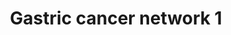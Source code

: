 ---
annotations:
- id: PW:0000086
  parent: regulatory pathway
  type: Pathway Ontology
  value: cell cycle pathway, mitotic
- id: DOID:3717
  parent: disease of cellular proliferation
  type: Disease Ontology
  value: gastric adenocarcinoma
- id: DOID:10534
  parent: disease of cellular proliferation
  type: Disease Ontology
  value: stomach cancer
- id: PW:0000605
  parent: disease pathway
  type: Pathway Ontology
  value: cancer pathway
authors:
- Khanspers
- MaintBot
- Mkutmon
- Zari
- AlexanderPico
- Egonw
- Fehrhart
- Eweitz
citedin:
- link: PMC8405074
- link: PMC7470419
- link: PMC6993862
- link: PMC5372268
description: Network generated by mapping candidate oncogenes and tumor suppressor
  genes identified by integrated analysis of expression array and aCGH data. Networks
  generated by Ingenuity Pathway Analysis.  Proteins on this pathway have targeted
  assays available via the [https://assays.cancer.gov/available_assays?wp_id=WP2361
  CPTAC Assay Portal]
last-edited: 2021-05-22
ndex: 933dbfda-8b64-11eb-9e72-0ac135e8bacf
organisms:
- Homo sapiens
redirect_from:
- /index.php/Pathway:WP2361
- /instance/WP2361
revision: null
schema-jsonld:
- '@context': https://schema.org/
  '@id': https://wikipathways.github.io/pathways/WP2361.html
  '@type': Dataset
  creator:
    '@type': Organization
    name: WikiPathways
  description: Network generated by mapping candidate oncogenes and tumor suppressor
    genes identified by integrated analysis of expression array and aCGH data. Networks
    generated by Ingenuity Pathway Analysis.  Proteins on this pathway have targeted
    assays available via the [https://assays.cancer.gov/available_assays?wp_id=WP2361
    CPTAC Assay Portal]
  keywords:
  - ACTL6A
  - APC
  - AURKA
  - C21ORF33
  - CENPF
  - CEP192
  - Cyclin A
  - E2F7
  - E2I
  - ECT2
  - ERVK6
  - ESM1
  - GATS
  - Histone H3
  - Histone H4
  - INO80D
  - KIF15
  - KIF20B
  - LIN9
  - MCM4
  - MYBL2
  - Mcm
  - NOTCH1
  - NUP107
  - RNF216
  - RUVBL1
  - Rt
  - S100P
  - SMOC2
  - TOP2A
  - TP60
  - TPX2
  - UBE2C
  - Veg?
  - nfkb (complex)
  license: CC0
  name: Gastric cancer network 1
seo: CreativeWork
title: Gastric cancer network 1
wpid: WP2361
---